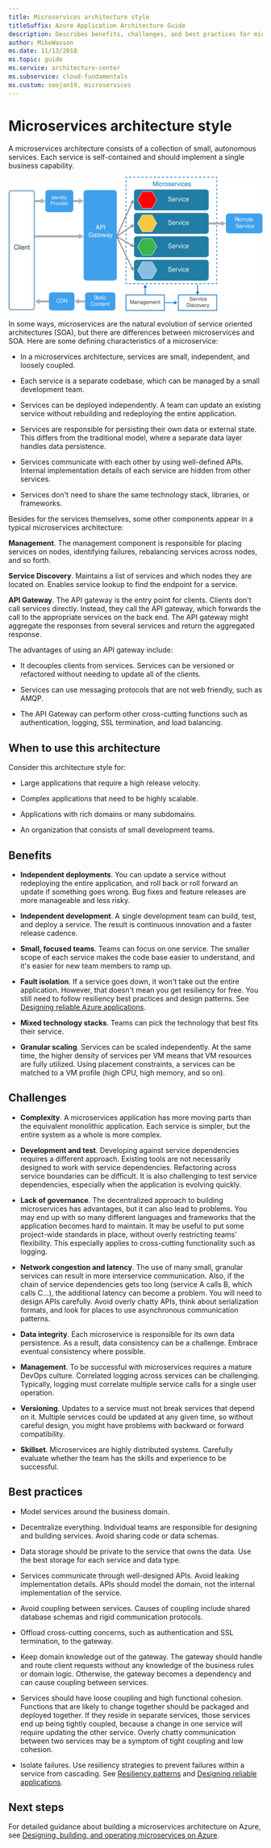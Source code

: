 ```yaml
---
title: Microservices architecture style
titleSuffix: Azure Application Architecture Guide
description: Describes benefits, challenges, and best practices for microservices architectures on Azure.
author: MikeWasson
ms.date: 11/13/2018
ms.topic: guide
ms.service: architecture-center
ms.subservice: cloud-fundamentals
ms.custom: seojan19, microservices
---
```


# Microservices architecture style

A microservices architecture consists of a collection of small, autonomous services. Each service is self-contained and should implement a single business capability.

![Logical diagram of microservices architecture style](./images/microservices-logical.svg)

In some ways, microservices are the natural evolution of service oriented architectures (SOA), but there are differences between microservices and SOA. Here are some defining characteristics of a microservice:

- In a microservices architecture, services are small, independent, and loosely coupled.

- Each service is a separate codebase, which can be managed by a small development team.

- Services can be deployed independently. A team can update an existing service without rebuilding and redeploying the entire application.

- Services are responsible for persisting their own data or external state. This differs from the traditional model, where a separate data layer handles data persistence.

- Services communicate with each other by using well-defined APIs. Internal implementation details of each service are hidden from other services.

- Services don't need to share the same technology stack, libraries, or frameworks.

Besides for the services themselves, some other components appear in a typical microservices architecture:

**Management**. The management component is responsible for placing services on nodes, identifying failures, rebalancing services across nodes, and so forth.

**Service Discovery**. Maintains a list of services and which nodes they are located on. Enables service lookup to find the endpoint for a service.

**API Gateway**. The API gateway is the entry point for clients. Clients don't call services directly. Instead, they call the API gateway, which forwards the call to the appropriate services on the back end. The API gateway might aggregate the responses from several services and return the aggregated response.

The advantages of using an API gateway include:

- It decouples clients from services. Services can be versioned or refactored without needing to update all of the clients.

- Services can use messaging protocols that are not web friendly, such as AMQP.

- The API Gateway can perform other cross-cutting functions such as authentication, logging, SSL termination, and load balancing.

## When to use this architecture

Consider this architecture style for:

- Large applications that require a high release velocity.

- Complex applications that need to be highly scalable.

- Applications with rich domains or many subdomains.

- An organization that consists of small development teams.

## Benefits

- **Independent deployments**. You can update a service without redeploying the entire application, and roll back or roll forward an update if something goes wrong. Bug fixes and feature releases are more manageable and less risky.

- **Independent development**. A single development team can build, test, and deploy a service. The result is continuous innovation and a faster release cadence.

- **Small, focused teams**. Teams can focus on one service. The smaller scope of each service makes the code base easier to understand, and it's easier for new team members to ramp up.

- **Fault isolation**. If a service goes down, it won't take out the entire application. However, that doesn't mean you get resiliency for free. You still need to follow resiliency best practices and design patterns. See [Designing reliable Azure applications][resiliency-overview].

- **Mixed technology stacks**. Teams can pick the technology that best fits their service.

- **Granular scaling**. Services can be scaled independently. At the same time, the higher density of services per VM means that VM resources are fully utilized. Using placement constraints, a services can be matched to a VM profile (high CPU, high memory, and so on).

## Challenges

- **Complexity**. A microservices application has more moving parts than the equivalent monolithic application. Each service is simpler, but the entire system as a whole is more complex.

- **Development and test**. Developing against service dependencies requires a different approach. Existing tools are not necessarily designed to work with service dependencies. Refactoring across service boundaries can be difficult. It is also challenging to test service dependencies, especially when the application is evolving quickly.

- **Lack of governance**. The decentralized approach to building microservices has advantages, but it can also lead to problems. You may end up with so many different languages and frameworks that the application becomes hard to maintain. It may be useful to put some project-wide standards in place, without overly restricting teams' flexibility. This especially applies to cross-cutting functionality such as logging.

- **Network congestion and latency**. The use of many small, granular services can result in more interservice communication. Also, if the chain of service dependencies gets too long (service A calls B, which calls C...), the additional latency can become a problem. You will need to design APIs carefully. Avoid overly chatty APIs, think about serialization formats, and look for places to use asynchronous communication patterns.

- **Data integrity**. Each microservice is responsible for its own data persistence. As a result, data consistency can be a challenge. Embrace eventual consistency where possible.

- **Management**. To be successful with microservices requires a mature DevOps culture. Correlated logging across services can be challenging. Typically, logging must correlate multiple service calls for a single user operation.

- **Versioning**. Updates to a service must not break services that depend on it. Multiple services could be updated at any given time, so without careful design, you might have problems with backward or forward compatibility.

- **Skillset**. Microservices are highly distributed systems. Carefully evaluate whether the team has the skills and experience to be successful.

## Best practices

- Model services around the business domain.

- Decentralize everything. Individual teams are responsible for designing and building services. Avoid sharing code or data schemas.

- Data storage should be private to the service that owns the data. Use the best storage for each service and data type.

- Services communicate through well-designed APIs. Avoid leaking implementation details. APIs should model the domain, not the internal implementation of the service.

- Avoid coupling between services. Causes of coupling include shared database schemas and rigid communication protocols.

- Offload cross-cutting concerns, such as authentication and SSL termination, to the gateway.

- Keep domain knowledge out of the gateway. The gateway should handle and route client requests without any knowledge of the business rules or domain logic. Otherwise, the gateway becomes a dependency and can cause coupling between services.

- Services should have loose coupling and high functional cohesion. Functions that are likely to change together should be packaged and deployed together. If they reside in separate services, those services end up being tightly coupled, because a change in one service will require updating the other service. Overly chatty communication between two services may be a symptom of tight coupling and low cohesion.

- Isolate failures. Use resiliency strategies to prevent failures within a service from cascading. See [Resiliency patterns][resiliency-patterns] and [Designing reliable applications][resiliency-overview].

## Next steps

For detailed guidance about building a microservices architecture on Azure, see [Designing, building, and operating microservices on Azure](../../microservices/index.md).

<!-- links -->

[resiliency-overview]: ../../reliability/index.md
[resiliency-patterns]: ../../patterns/category/resiliency.md
